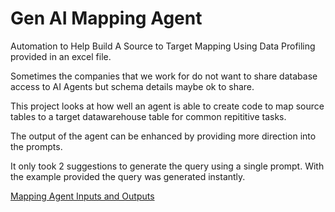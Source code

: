 # Gen AI Mapping Agent
Automation to Help Build A Source to Target Mapping Using Data Profiling provided in an excel file. 

Sometimes the companies that we work for do not want to share database access to AI Agents but schema details maybe ok to share. 

This project looks at how well an agent is able to create code to map source tables to a target datawarehouse table for common repititive tasks. 

The output of the agent can be enhanced by providing more direction into the prompts.

It only took 2 suggestions to generate the query using a single prompt. With the example provided the query was generated instantly. 

[Mapping Agent Inputs and Outputs](https://github.com/MurtuzaMorbiwala/Gen_AI_Mapping_Agent_Excel_Metadata/blob/main/docs/MappingAgent.pdf)
